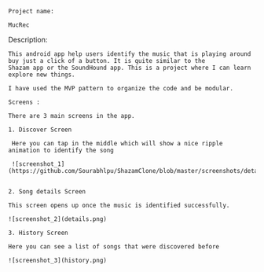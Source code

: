 

    Project name: 
    
    MucRec 
    
   Description: 
    
    This android app help users identify the music that is playing around buy just a click of a button. It is quite similar to the 
    Shazam app or the SoundHound app. This is a project where I can learn explore new things.
    
    I have used the MVP pattern to organize the code and be modular. 
    
    Screens :  
    
    There are 3 main screens in the app.
    
    1. Discover Screen
    
     Here you can tap in the middle which will show a nice ripple animation to identify the song
    
     ![screenshot_1](https://github.com/Sourabhlpu/ShazamClone/blob/master/screenshots/details.png)
    
    
    2. Song details Screen
    
    This screen opens up once the music is identified successfully. 
    
    ![screenshot_2](details.png)
    
    3. History Screen
    
    Here you can see a list of songs that were discovered before
    
    ![screenshot_3](history.png)
    

